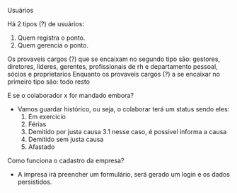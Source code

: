 Usuários

Há 2 tipos (?) de usuários:

1. Quem registra o ponto.
2. Quem gerencia o ponto.

Os provaveis cargos (?) que se encaixam no segundo tipo são: gestores, diretores, líderes, gerentes, profissionais de rh e departamento pessoal, sócios e proprietarios
Enquanto os provaveis cargos (?) a se encaixar no primeiro tipo são: todo resto


E se o colaborador x for mandado embora?
* Vamos guardar histórico, ou seja, o colaborar terá um status sendo eles:
  1. Em exercicio
  2. Férias
  3. Demitido por justa causa
    3.1 nesse caso, é possivel informa a causa
  4. Demitido sem justa causa
  5. Afastado

Como funciona o cadastro da empresa?
* A impresa irá preencher um formulário, será gerado um login e os dados persistidos.
  